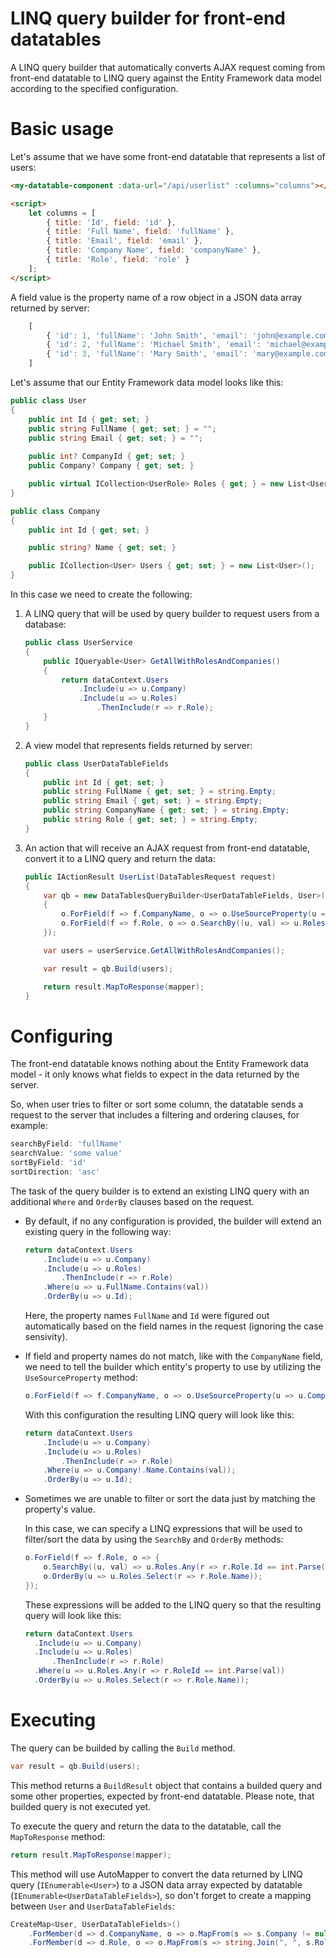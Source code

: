 # LINQ query builder for front-end datatables

 A LINQ query builder that automatically converts AJAX request coming from front-end datatable to LINQ query against the Entity Framework data model according to the specified configuration.

# Basic usage

Let's assume that we have some front-end datatable that represents a list of users:

```html
<my-datatable-component :data-url="/api/userlist" :columns="columns"></my-datatable-component>

<script>
    let columns = [
        { title: 'Id', field: 'id' },
        { title: 'Full Name', field: 'fullName' },
        { title: 'Email', field: 'email' },
        { title: 'Company Name', field: 'companyName' },
        { title: 'Role', field: 'role' }
    ];
</script>
```

A field value is the property name of a row object in a JSON data array returned by server:

```js
    [
        { 'id': 1, 'fullName': 'John Smith', 'email': 'john@example.com', 'companyName': '', 'role' : 'Coordinator' }
        { 'id': 2, 'fullName': 'Michael Smith', 'email': 'michael@example.com', 'companyName': 'Apple', 'role' : 'Coordinator, Manager' }
        { 'id': 3, 'fullName': 'Mary Smith', 'email': 'mary@example.com', 'companyName': 'Google', 'role' : 'Manager, Admin' }
    ]
```

Let's assume that our Entity Framework data model looks like this:

```c#
public class User
{
    public int Id { get; set; }
    public string FullName { get; set; } = "";
    public string Email { get; set; } = "";
    
    public int? CompanyId { get; set; }
    public Company? Company { get; set; }

    public virtual ICollection<UserRole> Roles { get; } = new List<UserRole>();
}

public class Company
{
    public int Id { get; set; }

    public string? Name { get; set; }

    public ICollection<User> Users { get; set; } = new List<User>();
}
```

In this case we need to create the following:

1. A LINQ query that will be used by query builder to request users from a database:

    ```c#
    public class UserService
    {
        public IQueryable<User> GetAllWithRolesAndCompanies()
        {
            return dataContext.Users
                .Include(u => u.Company)
                .Include(u => u.Roles)
                    .ThenInclude(r => r.Role);
        }   
    }
    ```

2. A view model that represents fields returned by server:

    ```c#
    public class UserDataTableFields
    {
        public int Id { get; set; }        
        public string FullName { get; set; } = string.Empty;
        public string Email { get; set; } = string.Empty;
        public string CompanyName { get; set; } = string.Empty;
        public string Role { get; set; } = string.Empty;
    }
    ```

3. An action that will receive an AJAX request from front-end datatable, convert it to a LINQ query and return the data:

    ```c#
    public IActionResult UserList(DataTablesRequest request)
    {
        var qb = new DataTablesQueryBuilder<UserDataTableFields, User>(request, o =>
        {
            o.ForField(f => f.CompanyName, o => o.UseSourceProperty(u => u.Company!.Name));
            o.ForField(f => f.Role, o => o.SearchBy((u, val) => u.Roles.Any(r => r.RoleId == int.Parse(val))));
        });

        var users = userService.GetAllWithRolesAndCompanies();

        var result = qb.Build(users);

        return result.MapToResponse(mapper);
    }
    ```

# Configuring

The front-end datatable knows nothing about the Entity Framework data model - it only knows what fields to expect in the data returned by the server.

So, when user tries to filter or sort some column, the datatable sends a request to the server that includes a filtering and ordering clauses, for example:
```js
searchByField: 'fullName'
searchValue: 'some value'
sortByField: 'id'
sortDirection: 'asc'
```

The task of the query builder is to extend an existing LINQ query with an additional ``Where`` and ``OrderBy`` clauses based on the request.

- By default, if no any configuration is provided, the builder will extend an existing query in the following way:

  ```c#
  return dataContext.Users
      .Include(u => u.Company)
      .Include(u => u.Roles)
          .ThenInclude(r => r.Role)
      .Where(u => u.FullName.Contains(val))
      .OrderBy(u => u.Id);
  ```

  Here, the property names ``FullName`` and ``Id`` were figured out automatically based on the field names in the request (ignoring the case sensivity).

- If field and property names do not match, like with the ``CompanyName`` field, we need to tell the builder which entity's property to use by utilizing the ``UseSourceProperty`` method:

  ```c#
  o.ForField(f => f.CompanyName, o => o.UseSourceProperty(u => u.Company!.Name));
  ```

  With this configuration the resulting LINQ query will look like this:

  ```c#
  return dataContext.Users
      .Include(u => u.Company)
      .Include(u => u.Roles)
          .ThenInclude(r => r.Role)
      .Where(u => u.Company!.Name.Contains(val));
      .OrderBy(u => u.Id);
  ```

- Sometimes we are unable to filter or sort the data just by matching the property's value.

  In this case, we can specify a LINQ expressions that will be used to filter/sort the data by using the ``SearchBy`` and ``OrderBy`` methods:

  ```c#
  o.ForField(f => f.Role, o => {
      o.SearchBy((u, val) => u.Roles.Any(r => r.Role.Id == int.Parse(val)));
      o.OrderBy(u => u.Roles.Select(r => r.Role.Name));
  });
  ```

  These expressions will be added to the LINQ query so that the resulting query will look like this:
  
    ```c#
  return dataContext.Users
      .Include(u => u.Company)
      .Include(u => u.Roles)
          .ThenInclude(r => r.Role)
      .Where(u => u.Roles.Any(r => r.RoleId == int.Parse(val))
      .OrderBy(u => u.Roles.Select(r => r.Role.Name));
  ```

# Executing

The query can be builded by calling the ``Build`` method. 

```c#
var result = qb.Build(users);
```

This method returns a ``BuildResult`` object that contains a builded query and some other properties, expected by front-end datatable. Please note, that builded query is not executed yet.

To execute the query and return the data to the datatable, call the ``MapToResponse`` method:

```c#
return result.MapToResponse(mapper);
```

This method will use AutoMapper to convert the data returned by LINQ query (``IEnumerable<User>``) to a JSON data array expected by datatable (``IEnumerable<UserDataTableFields>``), so don't forget to create a mapping between ``User`` and ``UserDataTableFields``:

```c#
CreateMap<User, UserDataTableFields>()
    .ForMember(d => d.CompanyName, o => o.MapFrom(s => s.Company != null ? s.Company.Name : string.Empty))
    .ForMember(d => d.Role, o => o.MapFrom(s => string.Join(", ", s.Roles.Select(r => r.Role.Name))));
```

